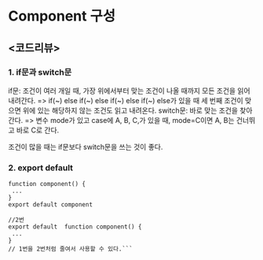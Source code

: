 # Component 구성
## <코드리뷰>
### 1. if문과 switch문
if문:
 조건이 여러 개일 때, 가장 위에서부터 맞는 조건이 나올 때까지 모든 조건을 읽어내려간다. => if(~) else if(~) else if(~) else if(~) else가 있을 때 세 번째 조건이 맞으면 위에 있는 해당하지 않는 조건도 읽고 내려온다.
switch문: 
바로 맞는 조건을 찾아간다.
=> 변수 mode가 있고 case에 A, B, C,가 있을 때, mode=C이면 A, B는 건너뛰고 바로 C로 간다. 

조건이 많을 때는 if문보다 switch문을 쓰는 것이 좋다.

### 2. export default
```//1번
function component() {
 ...
}
export default component

//2번
export default  function component() {
 ...
} 
// 1번을 2번처럼 줄여서 사용할 수 있다.```
